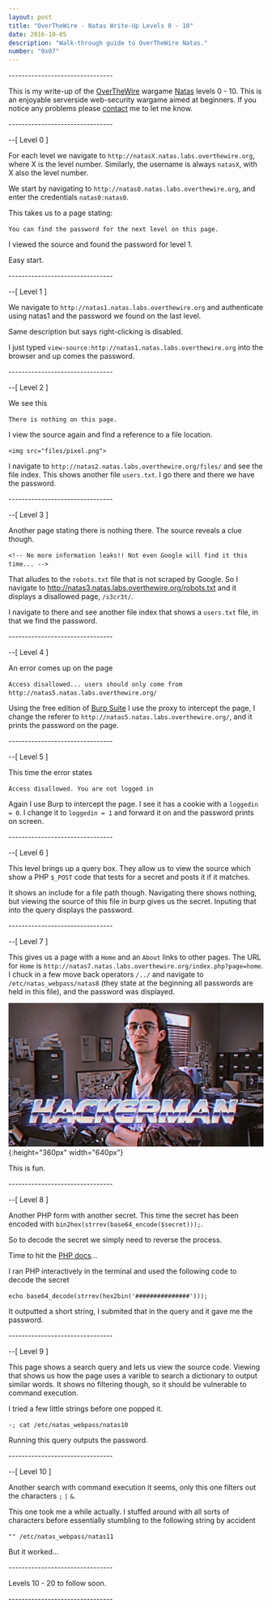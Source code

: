 ```yaml
---
layout: post
title: "OverTheWire - Natas Write-Up Levels 0 - 10"
date: 2016-10-05
description: "Walk-through guide to OverTheWire Natas."
number: "0x07"
---
```

\-\-\-\-\-\-\-\-\-\-\-\-\-\-\-\-\-\-\-\-\-\-\-\-\-\-\-\-\-\-\-\-

This is my write-up of the [OverTheWire](http://overthewire.org) wargame [Natas](http://overthewire.org/wargames/natas/) levels 0 - 10. This is an enjoyable serverside web-security wargame aimed at beginners. If you notice any problems please [contact](/contact) me to let me know.
 
\-\-\-\-\-\-\-\-\-\-\-\-\-\-\-\-\-\-\-\-\-\-\-\-\-\-\-\-\-\-\-\-

\-\-[ Level 0 ]

For each level we navigate to `http://natasX.natas.labs.overthewire.org`, where X is the level number. Similarly, the username is always `natasX`, with X also the level number.

We start by navigating to `http://natas0.natas.labs.overthewire.org`, and enter the credentials `natas0:natas0`. 

This takes us to a page stating:

`You can find the password for the next level on this page.`

I viewed the source and found the password for level 1.

Easy start.

\-\-\-\-\-\-\-\-\-\-\-\-\-\-\-\-\-\-\-\-\-\-\-\-\-\-\-\-\-\-\-\-

\-\-[ Level 1 ]

We navigate to `http://natas1.natas.labs.overthewire.org` and authenticate using natas1 and the password we found on the last level.

Same description but says right-clicking is disabled.

I just typed `view-source:http://natas1.natas.labs.overthewire.org` into the browser and up comes the password.


\-\-\-\-\-\-\-\-\-\-\-\-\-\-\-\-\-\-\-\-\-\-\-\-\-\-\-\-\-\-\-\-

\-\-[ Level 2 ]

We see this

`There is nothing on this page.`

I view the source again and find a reference to a file location.

`<img src="files/pixel.png">`

I navigate to `http://natas2.natas.labs.overthewire.org/files/` and see the file index. This shows another file `users.txt`. I go there and there we have the password.

\-\-\-\-\-\-\-\-\-\-\-\-\-\-\-\-\-\-\-\-\-\-\-\-\-\-\-\-\-\-\-\-

\-\-[ Level 3 ]

Another page stating there is nothing there. The source reveals a clue though.

`<!-- No more information leaks!! Not even Google will find it this time... -->`

That alludes to the `robots.txt` file that is not scraped by Google. So I navigate to http://natas3.natas.labs.overthewire.org/robots.txt and it displays a disallowed page, `/s3cr3t/`.

I navigate to there and see another file index that shows a `users.txt` file, in that we find the password.


\-\-\-\-\-\-\-\-\-\-\-\-\-\-\-\-\-\-\-\-\-\-\-\-\-\-\-\-\-\-\-\-

\-\-[ Level 4 ]

An error comes up on the page

`Access disallowed... users should only come from http://natas5.natas.labs.overthewire.org/`

Using the free edition of [Burp Suite](https://portswigger.net/burp/) I use the proxy to intercept the page, I change the referer to `http://natas5.natas.labs.overthewire.org/`, and it prints the password on the page.

\-\-\-\-\-\-\-\-\-\-\-\-\-\-\-\-\-\-\-\-\-\-\-\-\-\-\-\-\-\-\-\-

\-\-[ Level 5 ]

This time the error states

`Access disallowed. You are not logged in`

Again I use Burp to intercept the page. I see it has a cookie with a `loggedin = 0`. I change it to `loggedin = 1` and forward it on and the password prints on screen.

\-\-\-\-\-\-\-\-\-\-\-\-\-\-\-\-\-\-\-\-\-\-\-\-\-\-\-\-\-\-\-\-

\-\-[ Level 6 ]

This level brings up a query box. They allow us to view the source which show a PHP `$_POST` code that tests for a secret and posts it if it matches.

It shows an include for a file path though. Navigating there shows nothing, but viewing the source of this file in burp gives us the secret. Inputing that into the query displays the password.


\-\-\-\-\-\-\-\-\-\-\-\-\-\-\-\-\-\-\-\-\-\-\-\-\-\-\-\-\-\-\-\-

\-\-[ Level 7 ]

This gives us a page with a `Home` and an `About` links to other pages. The URL for `Home` is `http://natas7.natas.labs.overthewire.org/index.php?page=home`. I chuck in a few move back operators `/../` and navigate to `/etc/natas_webpass/natas8` (they state at the beginning all passwords are held in this file), and the password was displayed.

![](/pictures/hackerman.jpg){:height="360px" width="640px"}

This is fun.

\-\-\-\-\-\-\-\-\-\-\-\-\-\-\-\-\-\-\-\-\-\-\-\-\-\-\-\-\-\-\-\-

\-\-[ Level 8 ]

Another PHP form with another secret. This time the secret has been encoded with `bin2hex(strrev(base64_encode($secret)));`.

So to decode the secret we simply need to reverse the process.

Time to hit the [PHP docs](https://secure.php.net/docs.php)...

I ran PHP interactively in the terminal and used the following code to decode the secret

`echo base64_decode(strrev(hex2bin('###############')));`

It outputted a short string, I submited that in the query and it gave me the password.

\-\-\-\-\-\-\-\-\-\-\-\-\-\-\-\-\-\-\-\-\-\-\-\-\-\-\-\-\-\-\-\-

\-\-[ Level 9 ]

This page shows a search query and lets us view the source code. Viewing that shows us how the page uses a varible to search a dictionary to output similar words. It shows no filtering though, so it should be vulnerable to command execution.

I tried a few little strings before one popped it.

`-; cat /etc/natas_webpass/natas10`

Running this query outputs the password.

\-\-\-\-\-\-\-\-\-\-\-\-\-\-\-\-\-\-\-\-\-\-\-\-\-\-\-\-\-\-\-\-

\-\-[ Level 10 ]

Another search with command execution it seems, only this one filters out the characters `;` `|` `&`.

This one took me a while actually. I stuffed around with all sorts of characters before essentially stumbling to the following string by accident

`"" /etc/natas_webpass/natas11`

But it worked...

\-\-\-\-\-\-\-\-\-\-\-\-\-\-\-\-\-\-\-\-\-\-\-\-\-\-\-\-\-\-\-\-

Levels 10 - 20 to follow soon.

\-\-\-\-\-\-\-\-\-\-\-\-\-\-\-\-\-\-\-\-\-\-\-\-\-\-\-\-\-\-\-\-
